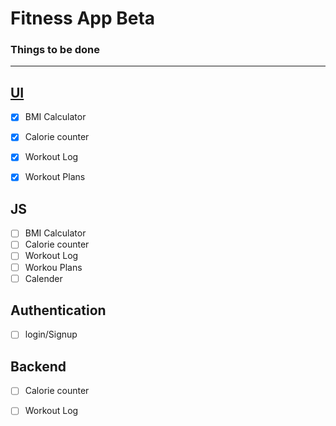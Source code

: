 # Fitness App Beta

### Things to be done 
---

## [UI](https://www.figma.com/file/JAKUaHycj2kqfEwmuhF3qL/Untitled?type=design&node-id=0%3A1&mode=design&t=CVfFZgfHrvCE0FLt-1)
- [x] BMI Calculator
- [x] Calorie counter
- [x] Workout Log
- [x] Workout Plans


## JS
- [ ] BMI Calculator
- [ ] Calorie counter
- [ ] Workout Log
- [ ] Workou Plans
- [ ] Calender

## Authentication
- [ ]  login/Signup

## Backend
- [ ] Calorie counter
- [ ] Workout Log


